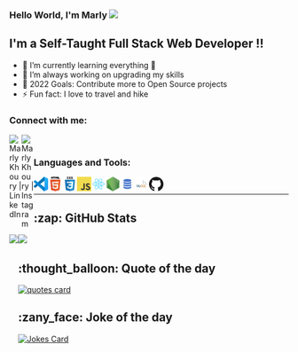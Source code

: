 ### Hello World, I'm Marly <img src="https://media.giphy.com/media/hvRJCLFzcasrR4ia7z/giphy.gif" width="25px">

## I'm a Self-Taught Full Stack Web Developer !!

- 🌱 I’m currently learning everything 🤣
- 👯 I’m always working on upgrading my skills
- 🥅 2022 Goals: Contribute more to Open Source projects
- ⚡ Fun fact: I love to travel and hike

### Connect with me:

[<img align="left" alt="MarlyKhoury | LinkedIn" width="22px" src="https://cdn.jsdelivr.net/npm/simple-icons@v3/icons/linkedin.svg" />][linkedin]
[<img align="left" alt="MarlyKhoury | Instagram" width="22px" src="https://cdn.jsdelivr.net/npm/simple-icons@v3/icons/instagram.svg" />][instagram]

<br />

### Languages and Tools:

<img align="left" alt="Visual Studio Code" width="26px" src="https://raw.githubusercontent.com/github/explore/80688e429a7d4ef2fca1e82350fe8e3517d3494d/topics/visual-studio-code/visual-studio-code.png" />
<img align="left" alt="HTML5" width="26px" src="https://raw.githubusercontent.com/github/explore/80688e429a7d4ef2fca1e82350fe8e3517d3494d/topics/html/html.png" />
<img align="left" alt="CSS3" width="26px" src="https://raw.githubusercontent.com/github/explore/80688e429a7d4ef2fca1e82350fe8e3517d3494d/topics/css/css.png" />
<img align="left" alt="JavaScript" width="26px" src="https://raw.githubusercontent.com/github/explore/80688e429a7d4ef2fca1e82350fe8e3517d3494d/topics/javascript/javascript.png" />
<img align="left" alt="React" width="26px" src="https://raw.githubusercontent.com/github/explore/80688e429a7d4ef2fca1e82350fe8e3517d3494d/topics/react/react.png" />
<img align="left" alt="Node.js" width="26px" src="https://raw.githubusercontent.com/github/explore/80688e429a7d4ef2fca1e82350fe8e3517d3494d/topics/nodejs/nodejs.png" />
<img align="left" alt="SQL" width="26px" src="https://raw.githubusercontent.com/github/explore/80688e429a7d4ef2fca1e82350fe8e3517d3494d/topics/sql/sql.png" />
<img align="left" alt="MySQL" width="26px" src="https://raw.githubusercontent.com/github/explore/80688e429a7d4ef2fca1e82350fe8e3517d3494d/topics/mysql/mysql.png" />
<img align="left" alt="GitHub" width="26px" src="https://raw.githubusercontent.com/github/explore/78df643247d429f6cc873026c0622819ad797942/topics/github/github.png" />


<br />

---


  <h2>:zap: GitHub Stats</h2>

  <p><img align="left" height="180em" src="https://github-readme-stats.vercel.app/api?username=MarlyKhoury&show_icons=true&hide_border=true&&count_private=true&include_all_commits=true" />
  <img height="180em" src="https://github-readme-stats.vercel.app/api/top-langs/?username=MarlyKhoury&exclude_repo=KNN-Image-Classification&show_icons=true&hide_border=true&layout=compact&langs_count=8"/>
  </p>


<h2>:thought_balloon: Quote of the day</h2>

<p>    <a href="https://github.com/piyushsuthar/github-readme-quotes">
        <img src="https://quotes-github-readme.vercel.app/api?type=horizontal&theme=tokyonight" alt="quotes card" />
    </a>
</p>

<h2>:zany_face: Joke of the day</h2>

<p>    <a href="https://github.com/ABSphreak/readme-jokes">
        <img src="https://readme-jokes.vercel.app/api?theme=tokyonight&hideBorder" alt="Jokes Card" />
    </a>
</p>


[instagram]: https://instagram.com/marlykhoury
[linkedin]:  https://www.linkedin.com/in/marly-khoury-542501167/
